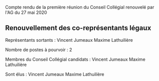 <!-- LANG:EN, title="20200527-CRCC"-->

Compte rendu de la première réunion du Conseil Collégial renouvelé par l'AG du 27 mai 2020

## Renouvellement des co-représentants légaux

Représentants sortants :
Vincent Jumeaux
Maxime Lathuilière

Nombre de postes à pourvoir : 2

Membres du Conseil Collégial candidats :
Vincent Jumeaux
Maxime Lathuilière

Sont élus :
Vincent Jumeaux
Maxime Lathuilière